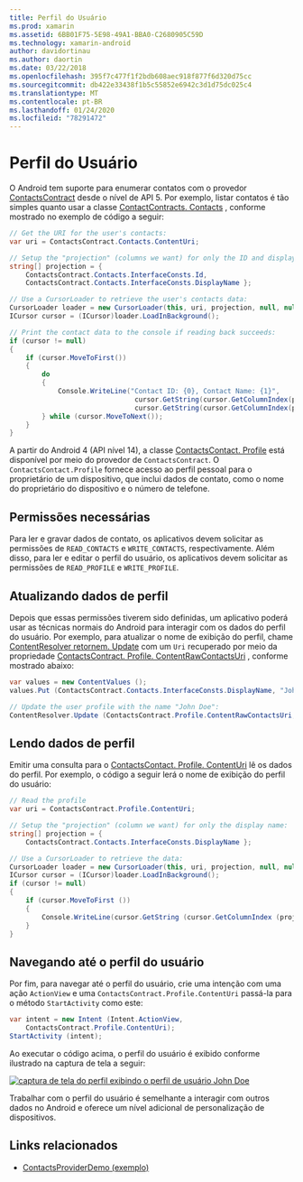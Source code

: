 ```yaml
---
title: Perfil do Usuário
ms.prod: xamarin
ms.assetid: 6BB01F75-5E98-49A1-BBA0-C2680905C59D
ms.technology: xamarin-android
author: davidortinau
ms.author: daortin
ms.date: 03/22/2018
ms.openlocfilehash: 395f7c477f1f2bdb608aec918f877f6d320d75cc
ms.sourcegitcommit: db422e33438f1b5c55852e6942c3d1d75dc025c4
ms.translationtype: MT
ms.contentlocale: pt-BR
ms.lasthandoff: 01/24/2020
ms.locfileid: "78291472"
---
```

# <a name="user-profile"></a>Perfil do Usuário

O Android tem suporte para enumerar contatos com o provedor [ContactsContract](xref:Android.Provider.ContactsContract) desde o nível de API 5. Por exemplo, listar contatos é tão simples quanto usar a classe [ContactContracts. Contacts](xref:Android.Provider.ContactsContract.Contacts) , conforme mostrado no exemplo de código a seguir:

```csharp
// Get the URI for the user's contacts:
var uri = ContactsContract.Contacts.ContentUri;

// Setup the "projection" (columns we want) for only the ID and display name:
string[] projection = {
    ContactsContract.Contacts.InterfaceConsts.Id,
    ContactsContract.Contacts.InterfaceConsts.DisplayName };

// Use a CursorLoader to retrieve the user's contacts data:
CursorLoader loader = new CursorLoader(this, uri, projection, null, null, null);
ICursor cursor = (ICursor)loader.LoadInBackground();

// Print the contact data to the console if reading back succeeds:
if (cursor != null)
{
    if (cursor.MoveToFirst())
    {
        do
        {
            Console.WriteLine("Contact ID: {0}, Contact Name: {1}",
                               cursor.GetString(cursor.GetColumnIndex(projection[0])),
                               cursor.GetString(cursor.GetColumnIndex(projection[1])));
        } while (cursor.MoveToNext());
    }
}
```

A partir do Android 4 (API nível 14), a classe [ContactsContact. Profile](xref:Android.Provider.ContactsContract.Profile) está disponível por meio do provedor de `ContactsContract`. O `ContactsContact.Profile` fornece acesso ao perfil pessoal para o proprietário de um dispositivo, que inclui dados de contato, como o nome do proprietário do dispositivo e o número de telefone.

## <a name="required-permissions"></a>Permissões necessárias

Para ler e gravar dados de contato, os aplicativos devem solicitar as permissões de `READ_CONTACTS` e `WRITE_CONTACTS`, respectivamente.
Além disso, para ler e editar o perfil do usuário, os aplicativos devem solicitar as permissões de `READ_PROFILE` e `WRITE_PROFILE`.

## <a name="updating-profile-data"></a>Atualizando dados de perfil

Depois que essas permissões tiverem sido definidas, um aplicativo poderá usar as técnicas normais do Android para interagir com os dados do perfil do usuário. Por exemplo, para atualizar o nome de exibição do perfil, chame [ContentResolver retornem. Update](xref:Android.Content.ContentResolver.Update*) com um `Uri` recuperado por meio da propriedade [ContactsContract. Profile. ContentRawContactsUri](xref:Android.Provider.ContactsContract.Profile.ContentRawContactsUri) , conforme mostrado abaixo:

```csharp
var values = new ContentValues ();
values.Put (ContactsContract.Contacts.InterfaceConsts.DisplayName, "John Doe");

// Update the user profile with the name "John Doe":
ContentResolver.Update (ContactsContract.Profile.ContentRawContactsUri, values, null, null);
```

## <a name="reading-profile-data"></a>Lendo dados de perfil

Emitir uma consulta para o [ContactsContact. Profile. ContentUri](xref:Android.Provider.ContactsContract.Profile.ContentUri) lê os dados do perfil. Por exemplo, o código a seguir lerá o nome de exibição do perfil do usuário:

```csharp
// Read the profile
var uri = ContactsContract.Profile.ContentUri;

// Setup the "projection" (column we want) for only the display name:
string[] projection = {
    ContactsContract.Contacts.InterfaceConsts.DisplayName };

// Use a CursorLoader to retrieve the data:
CursorLoader loader = new CursorLoader(this, uri, projection, null, null, null);
ICursor cursor = (ICursor)loader.LoadInBackground();
if (cursor != null)
{
    if (cursor.MoveToFirst ())
    {
        Console.WriteLine(cursor.GetString (cursor.GetColumnIndex (projection [0])));
    }
}
```

## <a name="navigating-to-the-user-profile"></a>Navegando até o perfil do usuário

Por fim, para navegar até o perfil do usuário, crie uma intenção com uma ação `ActionView` e uma `ContactsContract.Profile.ContentUri` passá-la para o método `StartActivity` como este:

```csharp
var intent = new Intent (Intent.ActionView,
    ContactsContract.Profile.ContentUri);
StartActivity (intent);
```

Ao executar o código acima, o perfil do usuário é exibido conforme ilustrado na captura de tela a seguir:

[![captura de tela do perfil exibindo o perfil de usuário John Doe](user-profile-images/01-profile-screen-sml.png)](user-profile-images/01-profile-screen.png#lightbox)

Trabalhar com o perfil do usuário é semelhante a interagir com outros dados no Android e oferece um nível adicional de personalização de dispositivos.

## <a name="related-links"></a>Links relacionados

- [ContactsProviderDemo (exemplo)](https://docs.microsoft.com/samples/xamarin/monodroid-samples/contactsproviderdemo)
